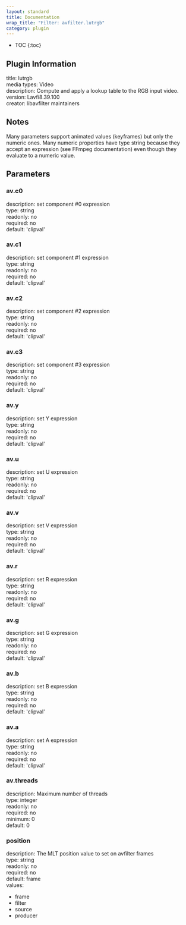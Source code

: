 ```yaml
---
layout: standard
title: Documentation
wrap_title: "Filter: avfilter.lutrgb"
category: plugin
---
```

* TOC
{:toc}

## Plugin Information

title: lutrgb  
media types:
Video  
description: Compute and apply a lookup table to the RGB input video.  
version: Lavfi8.39.100  
creator: libavfilter maintainers  

## Notes

Many parameters support animated values (keyframes) but only the numeric ones. Many numeric properties have type string because they accept an expression (see FFmpeg documentation) even though they evaluate to a numeric value.

## Parameters

### av.c0

  
description:
set component #0 expression  
type: string  
readonly: no  
required: no  
default: 'clipval'  

### av.c1

  
description:
set component #1 expression  
type: string  
readonly: no  
required: no  
default: 'clipval'  

### av.c2

  
description:
set component #2 expression  
type: string  
readonly: no  
required: no  
default: 'clipval'  

### av.c3

  
description:
set component #3 expression  
type: string  
readonly: no  
required: no  
default: 'clipval'  

### av.y

  
description:
set Y expression  
type: string  
readonly: no  
required: no  
default: 'clipval'  

### av.u

  
description:
set U expression  
type: string  
readonly: no  
required: no  
default: 'clipval'  

### av.v

  
description:
set V expression  
type: string  
readonly: no  
required: no  
default: 'clipval'  

### av.r

  
description:
set R expression  
type: string  
readonly: no  
required: no  
default: 'clipval'  

### av.g

  
description:
set G expression  
type: string  
readonly: no  
required: no  
default: 'clipval'  

### av.b

  
description:
set B expression  
type: string  
readonly: no  
required: no  
default: 'clipval'  

### av.a

  
description:
set A expression  
type: string  
readonly: no  
required: no  
default: 'clipval'  

### av.threads

  
description:
Maximum number of threads  
type: integer  
readonly: no  
required: no  
minimum: 0  
default: 0  

### position

  
description:
The MLT position value to set on avfilter frames  
type: string  
readonly: no  
required: no  
default: frame  
values:  

* frame
* filter
* source
* producer

